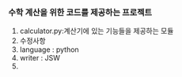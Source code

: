 ### 수학 계산을 위한 코드를 제공하는 프로젝트

1. calculator.py:계산기에 있는 기능들을 제공하는 모듈
2. 수정사항
3. language : python
4. writer : JSW
5. 
